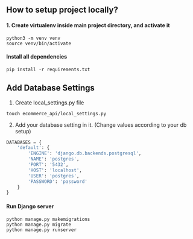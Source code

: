 ## How to setup project locally?

#### 1. Create virtualenv inside main project directory, and activate it

``` shell script
python3 -m venv venv
source venv/bin/activate
```

#### Install all dependencies

``` shell script
pip install -r requirements.txt
```

## Add Database Settings
1. Create local_settings.py file
``` shell script
touch ecommerce_api/local_settings.py
```

2. Add your database setting in it. (Change values according to your db setup)
``` python
DATABASES = {
    'default': {
        'ENGINE': 'django.db.backends.postgresql',
        'NAME': 'postgres',
        'PORT': '5432',
        'HOST': 'localhost',
        'USER': 'postgres',
        'PASSWORD': 'password'
    }
}
```

#### Run Django server

``` shell script
python manage.py makemigrations
python manage.py migrate
python manage.py runserver
```
